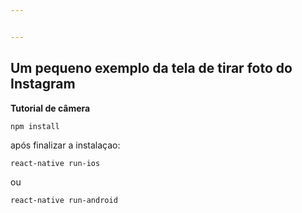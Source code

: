 ```yaml
---


---
```


<h2 id="um-pequeno-exemplo-da-tela-de-tirar-foto-do-instagram">Um pequeno exemplo da tela de tirar foto do Instagram</h2>
<p><strong>Tutorial de câmera</strong></p>
<pre><code>npm install
</code></pre>
<p>após finalizar a instalaçao:</p>
<pre><code>react-native run-ios
</code></pre>
<p>ou</p>
<pre><code>react-native run-android
</code></pre>

